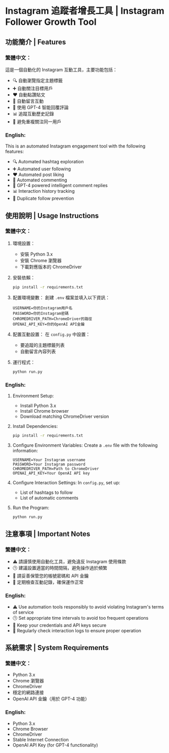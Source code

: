 # Instagram 追蹤者增長工具 | Instagram Follower Growth Tool

## 功能簡介 | Features

### 繁體中文：
這是一個自動化的 Instagram 互動工具，主要功能包括：
- 🔍 自動瀏覽指定主題標籤
- ➕ 自動關注目標用戶
- ❤️ 自動點讚貼文
- 💬 自動留言互動
- 🤖 使用 GPT-4 智能回覆評論
- 📊 追蹤互動歷史記錄
- 🔄 避免重複關注同一用戶

### English:
This is an automated Instagram engagement tool with the following features:
- 🔍 Automated hashtag exploration
- ➕ Automated user following
- ❤️ Automated post liking
- 💬 Automated commenting
- 🤖 GPT-4 powered intelligent comment replies
- 📊 Interaction history tracking
- 🔄 Duplicate follow prevention

## 使用說明 | Usage Instructions

### 繁體中文：

1. 環境設置：
   - 安裝 Python 3.x
   - 安裝 Chrome 瀏覽器
   - 下載對應版本的 ChromeDriver

2. 安裝依賴：
   ```bash
   pip install -r requirements.txt
   ```

3. 配置環境變數：
   創建 `.env` 檔案並填入以下資訊：
   ```
   USERNAME=你的Instagram用戶名
   PASSWORD=你的Instagram密碼
   CHROMEDRIVER_PATH=ChromeDriver的路徑
   OPENAI_API_KEY=你的OpenAI API金鑰
   ```

4. 配置互動設置：
   在 `config.py` 中設置：
   - 要追蹤的主題標籤列表
   - 自動留言內容列表

5. 運行程式：
   ```bash
   python run.py
   ```

### English:

1. Environment Setup:
   - Install Python 3.x
   - Install Chrome browser
   - Download matching ChromeDriver version

2. Install Dependencies:
   ```bash
   pip install -r requirements.txt
   ```

3. Configure Environment Variables:
   Create a `.env` file with the following information:
   ```
   USERNAME=Your Instagram username
   PASSWORD=Your Instagram password
   CHROMEDRIVER_PATH=Path to ChromeDriver
   OPENAI_API_KEY=Your OpenAI API key
   ```

4. Configure Interaction Settings:
   In `config.py`, set up:
   - List of hashtags to follow
   - List of automatic comments

5. Run the Program:
   ```bash
   python run.py
   ```

## 注意事項 | Important Notes

### 繁體中文：
- ⚠️ 請謹慎使用自動化工具，避免違反 Instagram 使用條款
- 🕒 建議設置適當的時間間隔，避免操作過於頻繁
- 🔐 請妥善保管您的帳號密碼和 API 金鑰
- 📝 定期檢查互動記錄，確保運作正常

### English:
- ⚠️ Use automation tools responsibly to avoid violating Instagram's terms of service
- 🕒 Set appropriate time intervals to avoid too frequent operations
- 🔐 Keep your credentials and API keys secure
- 📝 Regularly check interaction logs to ensure proper operation

## 系統需求 | System Requirements

### 繁體中文：
- Python 3.x
- Chrome 瀏覽器
- ChromeDriver
- 穩定的網路連接
- OpenAI API 金鑰（用於 GPT-4 功能）

### English:
- Python 3.x
- Chrome Browser
- ChromeDriver
- Stable Internet Connection
- OpenAI API Key (for GPT-4 functionality)
